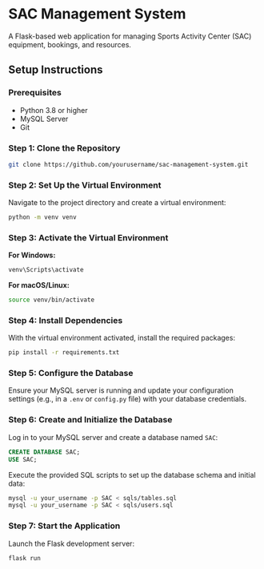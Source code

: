 # SAC Management System

A Flask-based web application for managing Sports Activity Center (SAC) equipment, bookings, and resources.

## Setup Instructions

### Prerequisites
- Python 3.8 or higher
- MySQL Server
- Git

### Step 1: Clone the Repository
```bash
git clone https://github.com/yourusername/sac-management-system.git
```

### Step 2: Set Up the Virtual Environment
Navigate to the project directory and create a virtual environment:
```bash
python -m venv venv
```

### Step 3: Activate the Virtual Environment

**For Windows:**
```bash
venv\Scripts\activate
```

**For macOS/Linux:**
```bash
source venv/bin/activate
```

### Step 4: Install Dependencies
With the virtual environment activated, install the required packages:
```bash
pip install -r requirements.txt
```

### Step 5: Configure the Database
Ensure your MySQL server is running and update your configuration settings (e.g., in a `.env` or `config.py` file) with your database credentials.

### Step 6: Create and Initialize the Database
Log in to your MySQL server and create a database named `SAC`:
```sql
CREATE DATABASE SAC;
USE SAC;
```
Execute the provided SQL scripts to set up the database schema and initial data:
```bash
mysql -u your_username -p SAC < sqls/tables.sql
mysql -u your_username -p SAC < sqls/users.sql
```

### Step 7: Start the Application
Launch the Flask development server:
```bash
flask run
```

